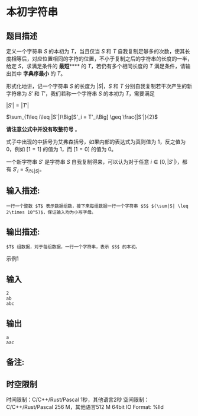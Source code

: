 # 本初字符串

## 题目描述

定义一个字符串 $S$ 的本初为 $T$，当且仅当 $S$ 和 $T$ 自我复制足够多的次数，使其长度相等后，对应位置相同的字符的位置，不小于复制之后的字符串的长度的一半，给定 $S$，求满足条件的 **最短****** 的 $T$，若仍有多个相同长度的 $T$ 满足条件，请输出其中 **字典序最小** 的 $T$。  


  


形式化地讲，记一个字符串 $S$ 的长度为 $|S|$，$S$ 和 $T$ 分别自我复制若干次产生的新字符串为 $S'$ 和 $T'$，我们若称一个字符串 $S$ 的本初为 $T$，需要满足 

  
$|S'| = |T'|$  
  
$\sum_{1\leq i\leq |S'|}\Big[S'_i = T'_i\Big] \geq \frac{|S'|}{2}$  
  


**请注意公式中并没有取整符号** 。  


  


式子中出现的中括号为艾弗森括号，如果内部的表达式为真则值为 $1$，反之值为 $0$，例如 $[1 = 1]$ 的值为 $1$，而 $[1 = 0]$ 的值为 $0$。 

  


一个新字符串 $S'$ 是字符串 $S$ 自我复制得来，可以认为对于任意 $i\in [0, |S'|)$，都有 $S'_i = S_{i \% |S|}$。 

## 输入描述:
    
    
    一行一个整数 $T$ 表示数据组数，接下来每组数据一行一个字符串 $S$ $(\sum|S| \leq 2\times 10^5)$，保证输入均为小写字母。

## 输出描述:
    
    
    $T$ 组数据，对于每组数据，一行一个字符串，表示 $S$ 的本初。
    
      
    

示例1 

## 输入
    
    
    2
    ab
    abc

## 输出
    
    
    a
    aac

## 备注:
    
    
      
    


## 时空限制

时间限制：C/C++/Rust/Pascal 1秒，其他语言2秒
空间限制：C/C++/Rust/Pascal 256 M，其他语言512 M
64bit IO Format: %lld